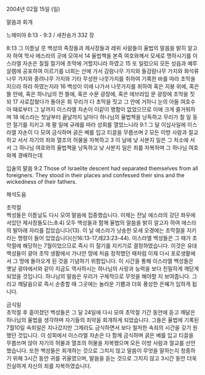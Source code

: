 2004년 02월 15일 (일)

말씀과 회개



느헤미야 8:13 - 9:3 / 새찬송가 332 장


8:13 그 이튿날 뭇 백성의 족장들과 제사장들과 레위 사람들이 율법의 말씀을 밝히 알고자 하여 학사 에스라의 곳에 모여서 
14 율법책을 본즉 여호와께서 모세로 명하시기를 이스라엘 자손은 칠월 절기에 초막에 거할지니라 하였고 
15 또 일렀으되 모든 성읍과 예루살렘에 공포하여 이르기를 너희는 산에 가서 감람나무 가지와 들감람나무 가지와 화석류나무 가지와 종려나무 가지와 기타 무성한 나뭇가지를 취하여 기록한 바를 따라 초막을 지으라 하라 하였는지라 
16 백성이 이에 나가서 나뭇가지를 취하여 혹은 지붕 위에, 혹은 뜰 안에, 혹은 하나님의 전 뜰에, 혹은 수문 광장에, 혹은 에브라임 문 광장에 초막을 짓되 
17 사로잡혔다가 돌아온 회 무리가 다 초막을 짓고 그 안에 거하니 눈의 아들 여호수아 때로부터 그 날까지 이스라엘 자손이 이같이 행함이 없었으므로 이에 크게 즐거워하며 
18 에스라는 첫날부터 끝날까지 날마다 하나님의 율법책을 낭독하고 무리가 칠 일 동안 절기를 지키고 제 팔 일에 규례를 따라 성회를 열었느니라 
9:1 그 달 이십사일에 이스라엘 자손이 다 모여 금식하며 굵은 베를 입고 티끌을 무릅쓰며 
2 모든 이방 사람과 절교하고 서서 자기의 죄와 열조의 허물을 자복하고 
3 이 날에 낮 사분지 일은 그 처소에 서서 그 하나님 여호와의 율법책을 낭독하고 낮 사분지 일은 죄를 자복하며 그 하나님 여호와께 경배하는데 

입술의 말씀 
9:2 Those of Israelite descent had separated themselves from all foreigners. They stood in their places and confessed their sins and the wickedness of their fathers.

해석도움





초막절  
백성들은 이튿날도 다시 모여 말씀에 집중했습니다. 이제는 전날 에스라의 강단 좌우에 서있던 제사장들도(느8:4) 모두 백성들과 함께 율법의 말씀을 밝히 알고자 하여 에스라의 발아래 자리를 잡았습니다(13). 이 날 에스라가 낭송한 모세 오경에는 초막절을 지키라는 명령이 들어 있었습니다(신16:13-17,레23:23-44). 이스라엘 백성들은 그 때가 초막절에 해당하는 7월이었으므로 즉시 이 절기를 지키기로 결정하였습니다. 이것은 유대백성들이 광야 초막 생활에서 가나안 땅에 처음 정착했던 때처럼 이제 다시 포로생활에서 그 땅에 돌아오게 된 것을 기념하기 위함입니다. 이 시간을 통해 이스라엘 백성들은 옛날 광야에서와 같이 지금도 역사하시는 하나님의 사랑과 능력을 보다 친밀하게 깨닫게 되었을 것입니다. 하나님의 말씀은 우리가 구체적으로 무엇을 해야할 지 보여줍니다. 그리고 깨달음으로 즉시 순종할 때 그곳에는 놀라운 기쁨과 더욱 풍성한 은혜가 임하게 됩니다.   

금식일  
초막절 후 흩어졌던 백성들은 그 달 24일에 다시 모여 초막절 기간 동안에 듣고 깨달은 하나님의 율법을 생각하며 자기들의 죄악을 회개하게 되었습니다. 그들은 율법에 기록된 7월10일 속죄일은 지나갔지만 그제라도 금식하면서 보다 철저한 속죄의 시간을 갖기 원했던 것입니다. 이 성회에서 이스라엘 자손은 다 함께 금식하며 굵은 베를 입고 티끌을 무릅쓰며 앉아 자기의 허물과 열조의 허물을 자복했으며 모든 이방 사람과 절교를 선언했습니다. 또한 백성들은 회개하는 것으로 그치지 않고 말씀이 무엇을 말하는지 청종하기 위해 3시간 동안 귀를 귀울였으며, 말씀을 듣는 것으로 그치지 않고 3시간 동안 더욱 진실하게 자신의 죄를 자복하였습니다.